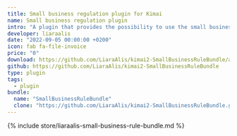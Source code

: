 ```yaml
---
title: Small business regulation plugin for Kimai
name: Small business regulation plugin
intro: "A plugin that provides the possibility to use the small business regulation, as it can be applied in Germany and Austria, when creating invoices in Kimai."
developer: liaraalis
date: "2022-09-05 00:00:00 +0200"
icon: fab fa-file-invoice
price: "0"
download: https://github.com/LiaraAlis/kimai2-SmallBusinessRuleBundle/archive/refs/heads/master.zip
github: https://github.com/LiaraAlis/kimai2-SmallBusinessRuleBundle
type: plugin
tags:
  - plugin
bundle:
  name: "SmallBusinessRuleBundle"
  clone: "https://github.com/LiaraAlis/kimai2-SmallBusinessRuleBundle.git"
---
```


{% include store/liaraalis-small-business-rule-bundle.md %}
